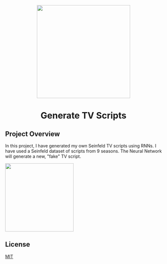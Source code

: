 <div align="center">
<img src="https://s3.amazonaws.com/video.udacity-data.com/topher/2018/October/5bbaed49_project-3-lesson/project-3-lesson.jpg" height="300" width="300" />
<br />
<h1>Generate TV Scripts</h1>
</div>

## Project Overview

In this project, I have generated my own Seinfeld TV scripts using RNNs. I have used a Seinfeld dataset of scripts from 9 seasons. The Neural Network will generate a new, "fake" TV script.

<a href="https://mybinder.org/v2/gh/iamrajiv/Generate-TV-Scripts/master"><img align="center" src="https://mybinder.org/static/logo.svg" width="220" /></a>

## License

[MIT](https://github.com/iamrajiv/Generate-TV-Scripts/blob/master/LICENSE)

